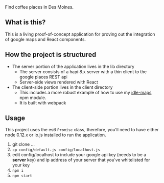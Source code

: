 Find coffee places in Des Moines.

## What is this?

This is a living proof-of-concept application for proving out the integration of google maps and React components.

## How the project is structured

* The server portion of the application lives in the lib directory
  * The server consists of a hapi 8.x server with a thin client to the google places REST api
  * Server-side views rendered with React
* The client-side portion lives in the client directory
  * This includes a more robust example of how to use my [idle-maps](https://github.com/zpratt/idle-maps) npm module.
  * It is built with webpack

## Usage

This project uses the es6 `Promise` class, therefore, you'll need to have either node 0.12.x or io.js installed to run the application.

  1. git clone ...
  2. `cp config/default.js config/localhost.js`
  3. edit config/localhost to include your google api key (needs to be a **server** key) and ip address of your server that you've whitelisted for your key
  4. `npm i`
  5. `npm start`
